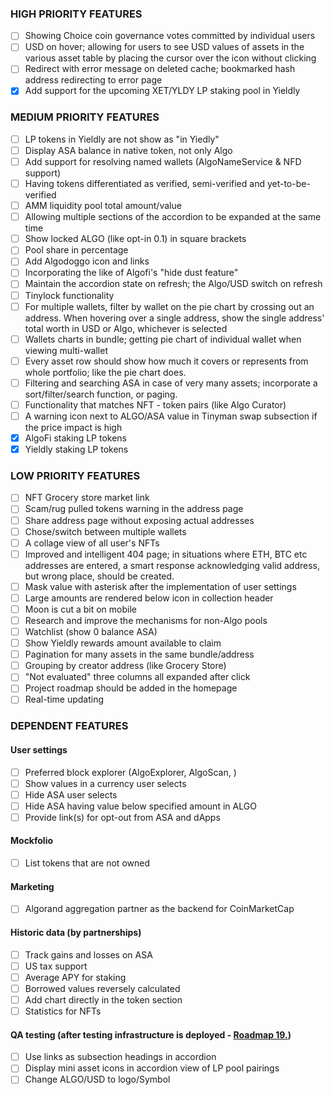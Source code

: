 ### HIGH PRIORITY FEATURES

- [ ] Showing Choice coin governance votes committed by individual users
- [ ] USD on hover; allowing for users to see USD values of assets in the various asset table by placing the cursor over the icon without clicking
- [ ] Redirect with error message on deleted cache; bookmarked hash address redirecting to error page
- [x] Add support for the upcoming XET/YLDY LP staking pool in Yieldly

### MEDIUM PRIORITY FEATURES

- [ ] LP tokens in Yieldly are not show as "in Yiedly"
- [ ] Display ASA balance in native token, not only Algo
- [ ] Add support for resolving named wallets (AlgoNameService & NFD support)
- [ ] Having tokens differentiated as verified, semi-verified and yet-to-be-verified
- [ ] AMM liquidity pool total amount/value
- [ ] Allowing multiple sections of the accordion to be expanded at the same time
- [ ] Show locked ALGO (like opt-in 0.1) in square brackets
- [ ] Pool share in percentage
- [ ] Add Algodoggo icon and links
- [ ] Incorporating the like of Algofi's "hide dust feature"
- [ ] Maintain the accordion state on refresh; the Algo/USD switch on refresh 
- [ ] Tinylock functionality
- [ ] For multiple wallets, filter by wallet on the pie chart by crossing out an address. When hovering over a single address, show the single address' total worth in USD or Algo, whichever is selected 
- [ ] Wallets charts in bundle; getting pie chart of individual wallet when viewing multi-wallet 
- [ ] Every asset row should show how much it covers or represents from whole portfolio; like the pie chart does.
- [ ] Filtering and searching ASA in case of very many assets; incorporate a sort/filter/search function, or paging.
- [ ] Functionality that matches NFT - token pairs (like Algo Curator)
- [ ] A warning icon next to ALGO/ASA value in Tinyman swap subsection if the price impact is high
- [x] AlgoFi staking LP tokens
- [x] Yieldly staking LP tokens

### LOW PRIORITY FEATURES 

- [ ] NFT Grocery store market link
- [ ] Scam/rug pulled tokens warning in the address page
- [ ] Share address page without exposing actual addresses
- [ ] Chose/switch between multiple wallets
- [ ] A collage view of all user's NFTs
- [ ] Improved and intelligent 404 page; in situations where ETH, BTC etc addresses are entered, a smart response acknowledging valid address, but wrong place, should be created. 
- [ ] Mask value with asterisk after the implementation of user settings 
- [ ] Large amounts are rendered below icon in collection header
- [ ] Moon is cut a bit on mobile
- [ ] Research and improve the mechanisms for non-Algo pools
- [ ] Watchlist (show 0 balance ASA)
- [ ] Show Yieldly rewards amount available to claim
- [ ] Pagination for many assets in the same bundle/address
- [ ] Grouping by creator address (like Grocery Store)
- [ ] "Not evaluated" three columns all expanded after click
- [ ] Project roadmap should be added in the homepage 
- [ ] Real-time updating

### DEPENDENT FEATURES

#### User settings

- [ ] Preferred block explorer (AlgoExplorer, AlgoScan, )
- [ ] Show values in a currency user selects
- [ ] Hide ASA user selects
- [ ] Hide ASA having value below specified amount in ALGO
- [ ] Provide link(s) for opt-out from ASA and dApps

#### Mockfolio

- [ ] List tokens that are not owned

#### Marketing

- [ ] Algorand aggregation partner as the backend for CoinMarketCap

#### Historic data (by partnerships)

- [ ] Track gains and losses on ASA
- [ ] US tax support
- [ ] Average APY for staking
- [ ] Borrowed values reversely calculated 
- [ ] Add chart directly in the token section
- [ ] Statistics for NFTs

#### QA testing (after testing infrastructure is deployed - [Roadmap 19.](https://github.com/asastats/docs/blob/main/roadmap.md))

- [ ] Use links as subsection headings in accordion
- [ ] Display mini asset icons in accordion view of LP pool pairings
- [ ] Change ALGO/USD to logo/Symbol
